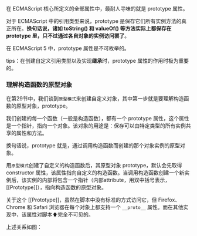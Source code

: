 
在 ECMAScript 核心所定义的全部属性中，最耐人寻味的就是 prototype 属性。

对于 ECMAScript 中的引用类型来说，prototype 是保存它们所有实例方法的真正所在。**换句话说，诸如 toString() 和 valueOf() 等方法实际上都保存在 prototype 里，只不过通过各自对象的实例访问罢了**。

在 ECMAScript 5 中，prototype 属性是不可枚举的。

tips：在创建自定义引用类型以及实现**继承**时，prototype 属性的作用时极为重要的。

### 理解构造函数的原型对象

在第29节中，我们谈到`原型模式`来创建自定义对象，其中第一步就是要理解构造函数的原型对象，prototype。

我们创建的每一个函数（一般是构造函数），都有一个 prototype 属性，这个属性是一个指针，指向一个对象。该对象的用途是：保存可以由特定类型的所有实例共享的属性和方法。

换句话说，prototype 就是，通过调用构造函数而创建的那个对象实例的原型对象。

用`原型模式`创建了自定义的构造函数后，其原型对象 prototype，默认会先取得 constructor 属性，该属性指向自定义的构造函数。当调用构造函数创建一个新实例后，该实例的内部将包含一个指针（内部attribute，用双中括号表示，\[\[Prototype\]\]），指向构造函数的原型对象。

关于这个 \[\[Prototype\]\]，虽然在脚本中没有标准的方式访问它，但 Firefox、Chrome 和 Safari 浏览器在每个对象上都支持一个 `__proto__` 属性。而在其他实现中，该属性对脚本⬆️完全不可见的。

上述关系如图：



